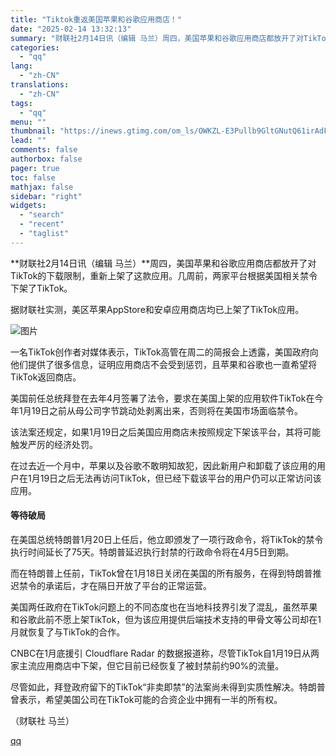 ```yaml
---
title: "Tiktok重返美国苹果和谷歌应用商店！"
date: "2025-02-14 13:32:13"
summary: "财联社2月14日讯（编辑 马兰）周四，美国苹果和谷歌应用商店都放开了对TikTok的下载限制，重新上..."
categories:
  - "qq"
lang:
  - "zh-CN"
translations:
  - "zh-CN"
tags:
  - "qq"
menu: ""
thumbnail: "https://inews.gtimg.com/om_ls/OWKZL-E3Pullb9GltGNutQ61irAdF_s6p3lvXsMHqBCmoAA_640360/0"
lead: ""
comments: false
authorbox: false
pager: true
toc: false
mathjax: false
sidebar: "right"
widgets:
  - "search"
  - "recent"
  - "taglist"
---
```


**财联社2月14日讯（编辑 马兰）**周四，美国苹果和谷歌应用商店都放开了对TikTok的下载限制，重新上架了这款应用。几周前，两家平台根据美国相关禁令下架了TikTok。

据财联社实测，美区苹果AppStore和安卓应用商店均已上架了TikTok应用。

![图片](https://inews.gtimg.com/om_bt/O3x1g75hGaZ5i4U54UiLYn3IIcGWGamYzdnicXFugA8T0AA/641)

一名TikTok创作者对媒体表示，TikTok高管在周二的简报会上透露，美国政府向他们提供了很多信息，证明应用商店不会受到惩罚，且苹果和谷歌也一直希望将TikTok返回商店。

美国前任总统拜登在去年4月签署了法令，要求在美国上架的应用软件TikTok在今年1月19日之前从母公司字节跳动处剥离出来，否则将在美国市场面临禁令。

该法案还规定，如果1月19日之后美国应用商店未按照规定下架该平台，其将可能触发严厉的经济处罚。

在过去近一个月中，苹果以及谷歌不敢明知故犯，因此新用户和卸载了该应用的用户在1月19日之后无法再访问TikTok，但已经下载该平台的用户仍可以正常访问该应用。

#### 等待破局

在美国总统特朗普1月20日上任后，他立即颁发了一项行政命令，将TikTok的禁令执行时间延长了75天。特朗普延迟执行封禁的行政命令将在4月5日到期。

而在特朗普上任前，TikTok曾在1月18日关闭在美国的所有服务，在得到特朗普推迟禁令的承诺后，才在隔日开放了平台的正常运营。

美国两任政府在TikTok问题上的不同态度也在当地科技界引发了混乱，虽然苹果和谷歌此前不愿上架TikTok，但为该应用提供后端技术支持的甲骨文等公司却在1月就恢复了与TikTok的合作。

CNBC在1月底援引 Cloudflare Radar 的数据报道称，尽管TikTok自1月19日从两家主流应用商店中下架，但它目前已经恢复了被封禁前约90%的流量。

尽管如此，拜登政府留下的TikTok“非卖即禁”的法案尚未得到实质性解决。特朗普曾表示，希望美国公司在TikTok可能的合资企业中拥有一半的所有权。

（财联社 马兰）

[qq](https://new.qq.com/rain/a/20250214A04D4D00)

